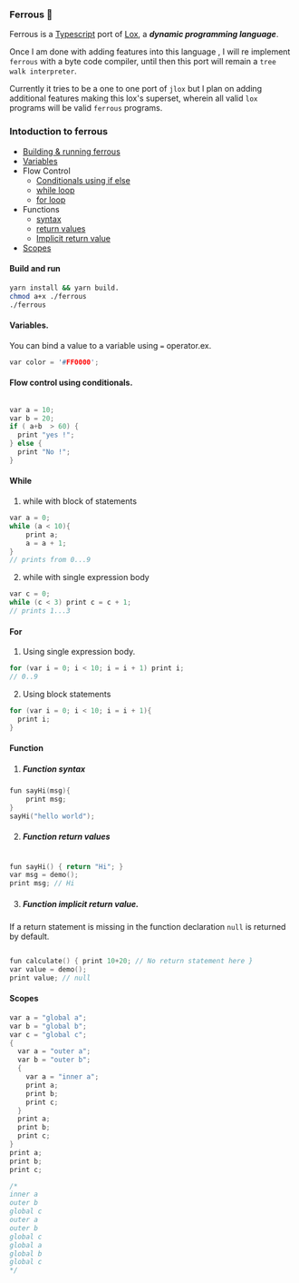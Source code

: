 ### Ferrous 🧪
Ferrous is a [Typescript](https://www.typescriptlang.org/) port  of [Lox](http://www.craftinginterpreters.com/the-lox-language.html), a ***dynamic programming language***.

Once I am done with adding  features into this language , I will re implement `ferrous` with a byte code compiler, until then this port  will remain a `tree walk interpreter`.

Currently it tries to be a one to one port of `jlox` but I plan on adding additional features making this lox's superset, wherein all valid `lox` programs will be  valid `ferrous` programs.


### Intoduction to ferrous

- [Building & running ferrous](#build-and-run)       
- [Variables](#variables)
- Flow Control
  * [Conditionals using if else](#flow-control-using-conditionals)  
  * [while loop](#while)
  * [for loop](#for)
- Functions
  * [syntax](#function)
  * [return values](#function-return-values)
  * [Implicit return value](#function-implicit-return-value)
- [Scopes](#scopes)     





#### Build and run
```sh
yarn install && yarn build.   
chmod a+x ./ferrous
./ferrous
```


#### Variables.         

You can bind a value to a variable using `=` operator.ex.
```C
var color = '#FF0000';
```
#### Flow control using conditionals.
```C

var a = 10;
var b = 20;
if ( a+b  > 60) {
  print "yes !";
} else {
  print "No !";
}
```

#### While
1. while with block of statements
```C
var a = 0;
while (a < 10){
    print a;
    a = a + 1;
}
// prints from 0...9

```
2. while with single expression body

```C
var c = 0;
while (c < 3) print c = c + 1;
// prints 1...3
```

#### For
1. Using single expression body.
```C
for (var i = 0; i < 10; i = i + 1) print i;
// 0..9
```

2. Using block statements
```C
for (var i = 0; i < 10; i = i + 1){
  print i;
}
```

#### Function

1. ##### Function syntax
```C
fun sayHi(msg){
    print msg;
}
sayHi("hello world");
```

2. ##### Function return values
```C

fun sayHi() { return "Hi"; }
var msg = demo();
print msg; // Hi
```

3. ##### Function implicit return value.
If a return statement is missing in the function declaration `null` is returned by default.
```C

fun calculate() { print 10+20; // No return statement here }
var value = demo();
print value; // null
```

#### Scopes
```C
var a = "global a";
var b = "global b";
var c = "global c";
{
  var a = "outer a";
  var b = "outer b";
  {
    var a = "inner a";
    print a;
    print b;
    print c;
  }
  print a;
  print b;
  print c;
}
print a;
print b;
print c;

/*
inner a
outer b
global c
outer a
outer b
global c
global a
global b
global c
*/

```
